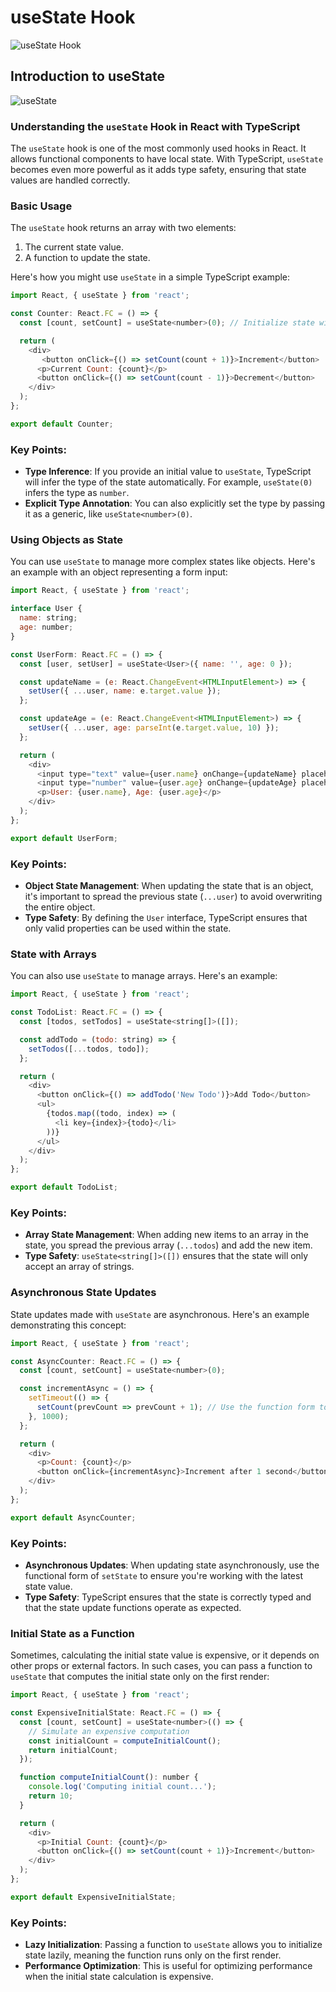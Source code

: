 # useState Hook
![useState Hook](useStateHook.png)

## Introduction to useState

![useState](useState.png)

### Understanding the `useState` Hook in React with TypeScript

The `useState` hook is one of the most commonly used hooks in React. It allows functional components to have local state. With TypeScript, `useState` becomes even more powerful as it adds type safety, ensuring that state values are handled correctly.

### Basic Usage

The `useState` hook returns an array with two elements:
1. The current state value.
2. A function to update the state.

Here's how you might use `useState` in a simple TypeScript example:

```javascript
import React, { useState } from 'react';

const Counter: React.FC = () => {
  const [count, setCount] = useState<number>(0); // Initialize state with type annotation

  return (
    <div>
       <button onClick={() => setCount(count + 1)}>Increment</button>
      <p>Current Count: {count}</p>
      <button onClick={() => setCount(count - 1)}>Decrement</button>
    </div>
  );
};

export default Counter;
```

### Key Points:
- **Type Inference**: If you provide an initial value to `useState`, TypeScript will infer the type of the state automatically. For example, `useState(0)` infers the type as `number`.
- **Explicit Type Annotation**: You can also explicitly set the type by passing it as a generic, like `useState<number>(0)`.

### Using Objects as State

You can use `useState` to manage more complex states like objects. Here's an example with an object representing a form input:

```javascript
import React, { useState } from 'react';

interface User {
  name: string;
  age: number;
}

const UserForm: React.FC = () => {
  const [user, setUser] = useState<User>({ name: '', age: 0 });

  const updateName = (e: React.ChangeEvent<HTMLInputElement>) => {
    setUser({ ...user, name: e.target.value });
  };

  const updateAge = (e: React.ChangeEvent<HTMLInputElement>) => {
    setUser({ ...user, age: parseInt(e.target.value, 10) });
  };

  return (
    <div>
      <input type="text" value={user.name} onChange={updateName} placeholder="Name" />
      <input type="number" value={user.age} onChange={updateAge} placeholder="Age" />
      <p>User: {user.name}, Age: {user.age}</p>
    </div>
  );
};

export default UserForm;
```

### Key Points:
- **Object State Management**: When updating the state that is an object, it's important to spread the previous state (`...user`) to avoid overwriting the entire object.
- **Type Safety**: By defining the `User` interface, TypeScript ensures that only valid properties can be used within the state.

### State with Arrays

You can also use `useState` to manage arrays. Here's an example:

```javascript
import React, { useState } from 'react';

const TodoList: React.FC = () => {
  const [todos, setTodos] = useState<string[]>([]);

  const addTodo = (todo: string) => {
    setTodos([...todos, todo]);
  };

  return (
    <div>
      <button onClick={() => addTodo('New Todo')}>Add Todo</button>
      <ul>
        {todos.map((todo, index) => (
          <li key={index}>{todo}</li>
        ))}
      </ul>
    </div>
  );
};

export default TodoList;
```

### Key Points:
- **Array State Management**: When adding new items to an array in the state, you spread the previous array (`...todos`) and add the new item.
- **Type Safety**: `useState<string[]>([])` ensures that the state will only accept an array of strings.

### Asynchronous State Updates

State updates made with `useState` are asynchronous. Here's an example demonstrating this concept:

```javascript
import React, { useState } from 'react';

const AsyncCounter: React.FC = () => {
  const [count, setCount] = useState<number>(0);

  const incrementAsync = () => {
    setTimeout(() => {
      setCount(prevCount => prevCount + 1); // Use the function form to update based on the previous state
    }, 1000);
  };

  return (
    <div>
      <p>Count: {count}</p>
      <button onClick={incrementAsync}>Increment after 1 second</button>
    </div>
  );
};

export default AsyncCounter;
```

### Key Points:
- **Asynchronous Updates**: When updating state asynchronously, use the functional form of `setState` to ensure you're working with the latest state value.
- **Type Safety**: TypeScript ensures that the state is correctly typed and that the state update functions operate as expected.

### Initial State as a Function

Sometimes, calculating the initial state value is expensive, or it depends on other props or external factors. In such cases, you can pass a function to `useState` that computes the initial state only on the first render:

```javascript
import React, { useState } from 'react';

const ExpensiveInitialState: React.FC = () => {
  const [count, setCount] = useState<number>(() => {
    // Simulate an expensive computation
    const initialCount = computeInitialCount();
    return initialCount;
  });

  function computeInitialCount(): number {
    console.log('Computing initial count...');
    return 10;
  }

  return (
    <div>
      <p>Initial Count: {count}</p>
      <button onClick={() => setCount(count + 1)}>Increment</button>
    </div>
  );
};

export default ExpensiveInitialState;
```

### Key Points:
- **Lazy Initialization**: Passing a function to `useState` allows you to initialize state lazily, meaning the function runs only on the first render.
- **Performance Optimization**: This is useful for optimizing performance when the initial state calculation is expensive.

